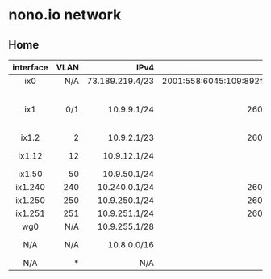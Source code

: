 # nono.io network

## Home

| interface | VLAN |            IPv4 |                                      IPv6 | Description   | Port Group        |
|:---------:|-----:|----------------:|------------------------------------------:|---------------|-------------------|
| ix0       |  N/A | 73.189.219.4/23 | 2001:558:6045:109:892f:2df3:15e3:3184/128 | Comcast       |                   |
| ix1       |  0/1 |     10.9.9.1/24 |                   2601:646:0100:69f0::/64 | Main          | VM Network / nono / Management Network |
| ix1.2     |    2 |     10.9.2.1/23 |                   2601:646:0100:69f3::/64 | Guest         | Guest             |
| ix1.12    |   12 |    10.9.12.1/24 |                                       N/A | NSX Overlay   |                   |
| ix1.50    |   50 |    10.9.50.1/24 |                                       N/A | NSX Tier-0    |                   |
| ix1.240   |  240 |   10.240.0.1/24 |                   2601:646:0100:69f2::/64 | k8s           | k8s               |
| ix1.250   |  250 |   10.9.250.1/24 |                   2601:646:0100:69f5::/64 | CF            |                   |
| ix1.251   |  251 |   10.9.251.1/24 |                   2601:646:0100:69f6::/64 | TAS           | tas               |
| wg0       |  N/A |   10.9.255.1/28 |                                       N/A | Wireguard     |                   |
| N/A       |  N/A |     10.8.0.0/16 |                                       N/A | NSX's IP Pool |                   |
| N/A       |    * |             N/A |                                       N/A | NSX Trunk     | All-VLANs         |
